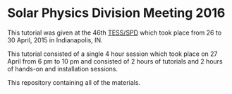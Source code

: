 # Solar Physics Division Meeting 2016

This tutorial was given at the 46th [TESS/SPD](https://aas.org/meetings/tess2015)
which took place from 26 to 30 April, 2015 in Indianapolis, IN.

This tutorial consisted of a single 4 hour session which took place on
27 April from 6 pm to 10 pm and consisted of 2 hours of tutorials and 2 hours
of hands-on and installation sessions.

This repository containing all of the materials.

